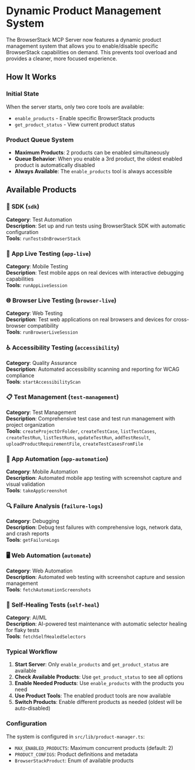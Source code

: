 # Dynamic Product Management System

The BrowserStack MCP Server now features a dynamic product management system that allows you to enable/disable specific BrowserStack capabilities on demand. This prevents tool overload and provides a cleaner, more focused experience.

## How It Works

### Initial State
When the server starts, only two core tools are available:
- `enable_products` - Enable specific BrowserStack products
- `get_product_status` - View current product status

### Product Queue System
- **Maximum Products**: 2 products can be enabled simultaneously
- **Queue Behavior**: When you enable a 3rd product, the oldest enabled product is automatically disabled
- **Always Available**: The `enable_products` tool is always accessible

## Available Products

### 🚀 **SDK** (`sdk`)
**Category**: Test Automation  
**Description**: Set up and run tests using BrowserStack SDK with automatic configuration  
**Tools**: `runTestsOnBrowserStack`

### 📱 **App Live Testing** (`app-live`)
**Category**: Mobile Testing  
**Description**: Test mobile apps on real devices with interactive debugging capabilities  
**Tools**: `runAppLiveSession`

### 🌐 **Browser Live Testing** (`browser-live`)
**Category**: Web Testing  
**Description**: Test web applications on real browsers and devices for cross-browser compatibility  
**Tools**: `runBrowserLiveSession`

### ♿ **Accessibility Testing** (`accessibility`)
**Category**: Quality Assurance  
**Description**: Automated accessibility scanning and reporting for WCAG compliance  
**Tools**: `startAccessibilityScan`

### 📋 **Test Management** (`test-management`)
**Category**: Test Management  
**Description**: Comprehensive test case and test run management with project organization  
**Tools**: `createProjectOrFolder`, `createTestCase`, `listTestCases`, `createTestRun`, `listTestRuns`, `updateTestRun`, `addTestResult`, `uploadProductRequirementFile`, `createTestCasesFromFile`

### 🤖 **App Automation** (`app-automation`)
**Category**: Mobile Automation  
**Description**: Automated mobile app testing with screenshot capture and visual validation  
**Tools**: `takeAppScreenshot`

### 🔍 **Failure Analysis** (`failure-logs`)
**Category**: Debugging  
**Description**: Debug test failures with comprehensive logs, network data, and crash reports  
**Tools**: `getFailureLogs`

### 🖥️ **Web Automation** (`automate`)
**Category**: Web Automation  
**Description**: Automated web testing with screenshot capture and session management  
**Tools**: `fetchAutomationScreenshots`

### 🧠 **Self-Healing Tests** (`self-heal`)
**Category**: AI/ML  
**Description**: AI-powered test maintenance with automatic selector healing for flaky tests  
**Tools**: `fetchSelfHealedSelectors`


### Typical Workflow

1. **Start Server**: Only `enable_products` and `get_product_status` are available
2. **Check Available Products**: Use `get_product_status` to see all options
3. **Enable Needed Products**: Use `enable_products` with the products you need
4. **Use Product Tools**: The enabled product tools are now available
5. **Switch Products**: Enable different products as needed (oldest will be auto-disabled)


### Configuration
The system is configured in `src/lib/product-manager.ts`:
- `MAX_ENABLED_PRODUCTS`: Maximum concurrent products (default: 2)
- `PRODUCT_CONFIGS`: Product definitions and metadata
- `BrowserStackProduct`: Enum of available products
